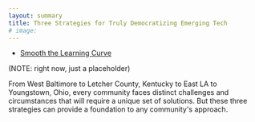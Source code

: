 ```yaml
---
layout: summary
title: Three Strategies for Truly Democratizing Emerging Tech
# image:
---
```


- [Smooth the Learning Curve](30-smooth/00-index.html)

(NOTE: right now, just a placeholder)




From West Baltimore to Letcher County, Kentucky to East LA to Youngstown, Ohio, every community faces distinct challenges and circumstances that will require a unique set of solutions.  But these three strategies can provide a foundation to any community's approach.



